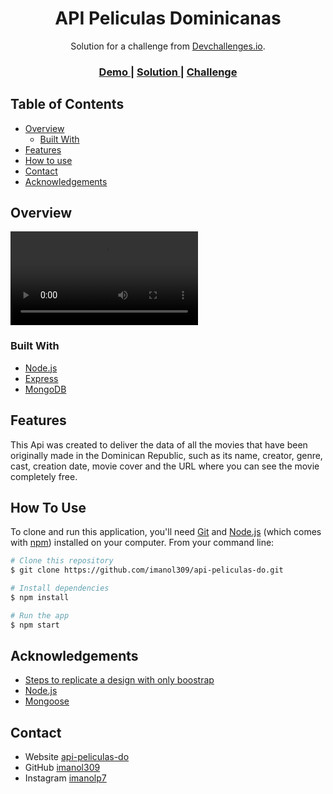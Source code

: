 <!-- Please update value in the {}  -->

<h1 align="center">API Peliculas Dominicanas</h1>

<div align="center">
   Solution for a challenge from  <a href="http://devchallenges.io" target="_blank">Devchallenges.io</a>.
</div>

<div align="center">
  <h3>
    <a href="https://api-peliculas-do.herokuapp.com/">
      Demo
    </a>
    <span> | </span>
    <a href="https://stackoverflow.com/">
      Solution
    </a>
    <span> | </span>
    <a href="https://developers.google.com/youtube/v3">
      Challenge
    </a>
  </h3>
</div>

<!-- TABLE OF CONTENTS -->

## Table of Contents

- [Overview](#overview)
  - [Built With](#built-with)
- [Features](#features)
- [How to use](#how-to-use)
- [Contact](#contact)
- [Acknowledgements](#acknowledgements)

<!-- OVERVIEW -->

## Overview

![](./public/video/ScreenGIF.mp4)

<!-- ![image]() -->

### Built With

<!-- This section should list any major frameworks that you built your project using. Here are a few examples.-->

- [Node.js](https://nodejs.org/es/)
- [Express](https://expressjs.com/es/)
- [MongoDB](https://www.mongodb.com/es)

## Features

<!-- List the features of your application or follow the template. Don't share the figma file here :) -->

This Api was created to deliver the data of all the movies that have been originally made in the Dominican Republic, such as its name, creator, genre, cast, creation date, movie cover and the URL where you can see the movie completely free.

## How To Use

<!-- Example: -->

To clone and run this application, you'll need [Git](https://git-scm.com) and [Node.js](https://nodejs.org/en/download/) (which comes with [npm](http://npmjs.com)) installed on your computer. From your command line:

```bash
# Clone this repository
$ git clone https://github.com/imanol309/api-peliculas-do.git

# Install dependencies
$ npm install

# Run the app
$ npm start
```

## Acknowledgements

<!-- This section should list any articles or add-ons/plugins that helps you to complete the project. This is optional but it will help you in the future. For example: -->

- [Steps to replicate a design with only boostrap](https://getbootstrap.com/)
- [Node.js](https://nodejs.org/)
- [Mongoose](https://mongoosejs.com/docs/api.html)

## Contact

- Website [api-peliculas-do](https://api-peliculas-do.herokuapp.com/)
- GitHub [imanol309](https://github.com/imanol309)
- Instagram [imanolp7](https://www.instagram.com/imanolp7/)

